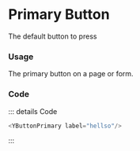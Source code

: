 <script setup>
import {YButtonPrimary} from 'bedrock-menu-vue3'
</script>

# Primary Button

The default button to press

<DemoContainer>
  <div class="flex justify-content-between">
      <YButtonPrimary label="Primary"/>
      <YButtonSecondary label="Secondary"/>
      <YButtonTertiary label="Tertiary"/>
      <YButtonLink label="Link"/>
  </div>
</DemoContainer>


### Usage
The primary button on a page or form. 

### Code
::: details Code
```js
<YButtonPrimary label="hellso"/>
```
:::



